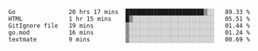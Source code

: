 <!--START_SECTION:waka-->
```text
Go               20 hrs 17 mins  ██████████████████████▒░░   89.33 % 
HTML             1 hr 15 mins    █▒░░░░░░░░░░░░░░░░░░░░░░░   05.51 % 
GitIgnore file   19 mins         ▒░░░░░░░░░░░░░░░░░░░░░░░░   01.44 % 
go.mod           16 mins         ▒░░░░░░░░░░░░░░░░░░░░░░░░   01.24 % 
textmate         9 mins          ▒░░░░░░░░░░░░░░░░░░░░░░░░   00.69 % 
```
<!--END_SECTION:waka-->
